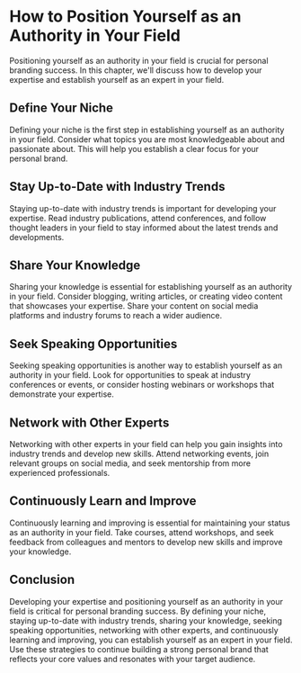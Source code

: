How to Position Yourself as an Authority in Your Field
============================================================================================

Positioning yourself as an authority in your field is crucial for personal branding success. In this chapter, we'll discuss how to develop your expertise and establish yourself as an expert in your field.

Define Your Niche
-----------------

Defining your niche is the first step in establishing yourself as an authority in your field. Consider what topics you are most knowledgeable about and passionate about. This will help you establish a clear focus for your personal brand.

Stay Up-to-Date with Industry Trends
------------------------------------

Staying up-to-date with industry trends is important for developing your expertise. Read industry publications, attend conferences, and follow thought leaders in your field to stay informed about the latest trends and developments.

Share Your Knowledge
--------------------

Sharing your knowledge is essential for establishing yourself as an authority in your field. Consider blogging, writing articles, or creating video content that showcases your expertise. Share your content on social media platforms and industry forums to reach a wider audience.

Seek Speaking Opportunities
---------------------------

Seeking speaking opportunities is another way to establish yourself as an authority in your field. Look for opportunities to speak at industry conferences or events, or consider hosting webinars or workshops that demonstrate your expertise.

Network with Other Experts
--------------------------

Networking with other experts in your field can help you gain insights into industry trends and develop new skills. Attend networking events, join relevant groups on social media, and seek mentorship from more experienced professionals.

Continuously Learn and Improve
------------------------------

Continuously learning and improving is essential for maintaining your status as an authority in your field. Take courses, attend workshops, and seek feedback from colleagues and mentors to develop new skills and improve your knowledge.

Conclusion
----------

Developing your expertise and positioning yourself as an authority in your field is critical for personal branding success. By defining your niche, staying up-to-date with industry trends, sharing your knowledge, seeking speaking opportunities, networking with other experts, and continuously learning and improving, you can establish yourself as an expert in your field. Use these strategies to continue building a strong personal brand that reflects your core values and resonates with your target audience.
